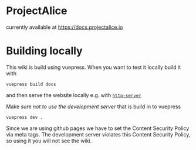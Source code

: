 # ProjectAlice

currently available at https://docs.projectalice.io


# Building locally
This wiki is build using vuepress. When you want to test it locally build it with
```
vuepress build docs
```
and then serve the website locally e.g. with [`http-server`](https://www.npmjs.com/package/http-server)


Make sure *not to use the development server* that is build in to vuepress
```
vuepress dev .
```
Since we are using github pages we have to set the Content Security Policy via meta tags.
The development server violates this Content Security Policy, so using it you will not see the wiki.
